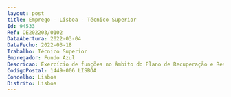 ```yaml
--- 
layout: post
title: Emprego - Lisboa - Técnico Superior
Id: 94533
Ref: OE202203/0102
DataAbertura: 2022-03-04
DataFecho: 2022-03-18
Trabalho: Técnico Superior
Empregador: Fundo Azul
Descricao: Exercício de funções no âmbito do Plano de Recuperação e Resiliência, reportadas à carreira e categoriade técnico superior, previstas no anexo referido no n.º 2 do artigo 88.º LTFP, na sua atual redação,devendo os candidatos possuir o seguinte perfil profissional   Referência B i. conhecimentos sólidos na área do Direito Público com especial enfoque no Direito Administrativo eno regime do Código dos contratos Públicos ii. capacidade de escrita de forma assertiva, focada e analítica  iii. domínio das ferramentas Office na ótica do utilizador, nomeadamente em excel, word, powerpointe outlook.Para a Referência B, serão valorizados conhecimentos na área financeira.
CodigoPostal: 1449-006 LISBOA
Concelho: Lisboa
Distrito: Lisboa
--- 
```

